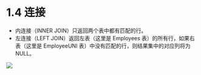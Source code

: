 # 1.4 连接

- 内连接（INNER JOIN）只返回两个表中都有匹配的行。
- 左连接（LEFT JOIN）返回左表（这里是 Employees 表）的所有行，如果右表（这里是 EmployeeUNI 表）中没有匹配的行，则结果集中的对应列将为 NULL。

![](https://i0.wp.com/blog.jooq.org/wp-content/uploads/2016/07/venn-join1.png?w=700&ssl=1)
